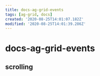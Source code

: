 ```yaml
---
title: docs-ag-grid-events
tags: [ag-grid, docs]
created: '2020-08-25T14:01:07.182Z'
modified: '2020-08-25T14:01:39.286Z'
---
```


# docs-ag-grid-events

## scrolling
